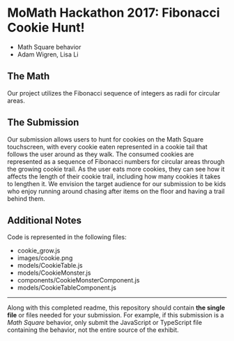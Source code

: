 # MoMath Hackathon 2017: Fibonacci Cookie Hunt!

- Math Square behavior
- Adam Wigren, Lisa Li

## The Math

Our project utilizes the Fibonacci sequence of integers as radii for circular areas.

## The Submission

Our submission allows users to hunt for cookies on the Math Square touchscreen, with every cookie eaten represented in a cookie tail that follows the user around as they walk. The consumed cookies are represented as a sequence of Fibonacci numbers for circular areas through the growing cookie trail. As the user eats more cookies, they can see how it affects the length of their cookie trail, including how many cookies it takes to lengthen it. We envision the target audience for our submission to be kids who enjoy running around chasing after items on the floor and having a trail behind them.


## Additional Notes

Code is represented in the following files:
- cookie_grow.js
- images/cookie.png
- models/CookieTable.js
- models/CookieMonster.js
- components/CookieMonsterComponent.js
- models/CookieTableComponent.js


---

Along with this completed readme, this repository should contain **the single file** or files needed for your submission. For example, if this submission is a _Math Square_ behavior, only submit the JavaScript or TypeScript file containing the behavior, not the entire source of the exhibit.